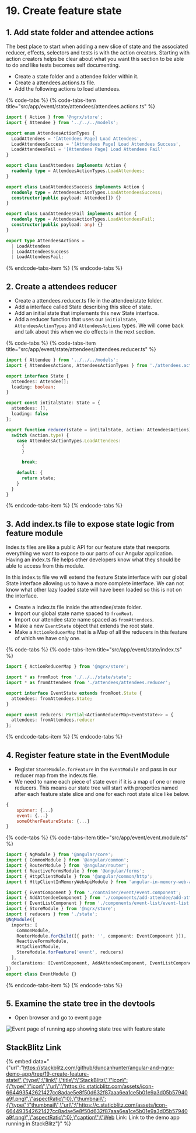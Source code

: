 # 19. Create feature state

## 1. Add state folder and attendee actions

The best place to start when adding a new slice of state and the associated reducer, effects, selectors and tests is with the action creators. Starting with action creators helps be clear about what you want this section to be able to do and like tests becomes self documenting.

* Create a state folder and a attendee folder within it.
* Create a attendees.actions.ts file.
* Add the following actions to load attendees.

{% code-tabs %}
{% code-tabs-item title="src/app/event/state/attendees/attendees.actions.ts" %}
```typescript
import { Action } from '@ngrx/store';
import { Attendee } from '../../../models';

export enum AttendeesActionTypes {
  LoadAttendees = '[Attendees Page] Load Attendees',
  LoadAttendeesSuccess = '[Attendees Page] Load Attendees Success',
  LoadAttendeesFail = '[Attendees Page] Load Attendees Fail'
}

export class LoadAttendees implements Action {
  readonly type = AttendeesActionTypes.LoadAttendees;
}

export class LoadAttendeesSuccess implements Action {
  readonly type = AttendeesActionTypes.LoadAttendeesSuccess;
  constructor(public payload: Attendee[]) {}
}

export class LoadAttendeesFail implements Action {
  readonly type = AttendeesActionTypes.LoadAttendeesFail;
  constructor(public payload: any) {}
}

export type AttendeesActions =
  | LoadAttendees
  | LoadAttendeesSuccess
  | LoadAttendeesFail;
```
{% endcode-tabs-item %}
{% endcode-tabs %}

## 2. Create a attendees reducer

* Create a attendees.reducer.ts file in the attendee/state folder.
* Add a interface called State describing this slice of state.
* Add an initial state that implements this new State interface.
* Add a reducer function that uses our `initialState`, `AttendeesActionTypes` and `AttendeesActions` types. We will come back and talk about this when we do effects in the next section.

{% code-tabs %}
{% code-tabs-item title="src/app/event/state/attendees/attendees.reducer.ts" %}
```typescript
import { Attendee } from '../../../models';
import { AttendeesActions, AttendeesActionTypes } from './attendees.actions';

export interface State {
  attendees: Attendee[];
  loading: boolean;
}

export const intitalState: State = {
  attendees: [],
  loading: false
};

export function reducer(state = intitalState, action: AttendeesActions): State {
  switch (action.type) {
    case AttendeesActionTypes.LoadAttendees:
      {
      }

      break;

    default: {
      return state;
    }
  }
}

```
{% endcode-tabs-item %}
{% endcode-tabs %}

## 3. Add index.ts file to expose state logic from feature module

Index.ts files are like a public API for our feature state that reexports everything we want to expose to our parts of our Angular application. Having an index.ts file helps other developers know what they should be able to access from this module.

In this index.ts file we will extend the feature State interface with our global State interface allowing us to have a more complete interface. We can not know what other lazy loaded state will have been loaded so this is not on the interface.

* Create a index.ts file inside the attendee/state folder.
* Import our global state name spaced to `fromRoot`.
* Import our attendee state name spaced as `fromAttendees`.
* Make a new `EventState` object that extends the root state.
* Make a `ActionReducerMap` that is a Map of all the reducers in this feature of which we have only one.

{% code-tabs %}
{% code-tabs-item title="src/app/event/state/index.ts" %}
```typescript
import { ActionReducerMap } from '@ngrx/store';

import * as fromRoot from './../../state/state';
import * as fromAttendees from './attendees/attendees.reducer';

export interface EventState extends fromRoot.State {
  attendees: fromAttendees.State;
}

export const reducers: Partial<ActionReducerMap<EventState>> = {
  attendees: fromAttendees.reducer
};
```
{% endcode-tabs-item %}
{% endcode-tabs %}

## 4. Register feature state in the EventModule

* Register `StoreModule.forFeature` in the `EventModule` and pass in our reducer map from the index.ts file.
* We need to name each piece of state even if it is a map of one or more reducers. This means our state tree will start with properties named after each feature state slice and one for each root state slice like below.

```javascript
{
    spinner: {...}
    event: {...}
    someOtherFeatureState: {...}
}
```

{% code-tabs %}
{% code-tabs-item title="src/app/event/event.module.ts" %}
```typescript
import { NgModule } from '@angular/core';
import { CommonModule } from '@angular/common';
import { RouterModule } from '@angular/router';
import { ReactiveFormsModule } from '@angular/forms';
import { HttpClientModule } from '@angular/common/http';
import { HttpClientInMemoryWebApiModule } from 'angular-in-memory-web-api';

import { EventComponent } from './container/event/event.component';
import { AddAttendeeComponent } from './components/add-attendee/add-attendee.component';
import { EventListComponent } from './components/event-list/event-list.component';
import { StoreModule } from '@ngrx/store';
import { reducers } from './state';
@NgModule({
  imports: [
    CommonModule,
    RouterModule.forChild([{ path: '', component: EventComponent }]),
    ReactiveFormsModule,
    HttpClientModule,
    StoreModule.forFeature('event', reducers)
  ],
  declarations: [EventComponent, AddAttendeeComponent, EventListComponent]
})
export class EventModule {}
```
{% endcode-tabs-item %}
{% endcode-tabs %}

## 5. Examine the state tree in the devtools

* Open browser and go to event page

![Event page of running app showing state tree with feature state](.gitbook/assets/image.png)

## StackBlitz Link

{% embed data="{\"url\":\"https://stackblitz.com/github/duncanhunter/angular-and-ngrx-demo-app/tree/19-create-feature-state\",\"type\":\"link\",\"title\":\"StackBlitz\",\"icon\":{\"type\":\"icon\",\"url\":\"https://c.staticblitz.com/assets/icon-664493542621427cc8adae5e8f50d632f87aaa6ea1ce5b01e9a3d05b57940a9f.png\",\"aspectRatio\":0},\"thumbnail\":{\"type\":\"thumbnail\",\"url\":\"https://c.staticblitz.com/assets/icon-664493542621427cc8adae5e8f50d632f87aaa6ea1ce5b01e9a3d05b57940a9f.png\",\"aspectRatio\":0},\"caption\":\"Web Link: Link to the demo app running in StackBlitz\"}" %}

